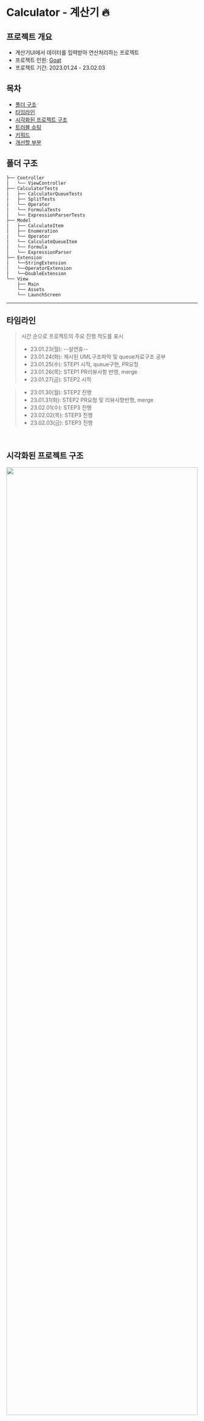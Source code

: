 # Calculator - 계산기 :fire:
## 프로젝트 개요
* 계산기UI에서 데이터를 입력받아 연산처리하는 프로젝트
* 프로젝트 인원: [Goat]()
* 프로젝트 기간: 2023.01.24 - 23.02.03

## 목차

- [폴더 구조](#폴더-구조)
- [타임라인](#타임라인)
- [시각화된 프로젝트 구조](#시각화된-프로젝트-구조)
- [트러블 슈팅](#트러블-슈팅)
- [키워드](#프로젝트를-통해-학습한-키워드)
- [개선할 부분](#개선할-부분)



## 폴더 구조

```
├── Controller
|   └── ViewController
├── CalculatorTests
|   ├── CalculatorQueueTests
|   ├── SplitTests
|   └── Operator
|   └── FormulaTests
|   └── ExpressionParserTests
├── Model
|   ├── CalculateItem
|   ├── Enumeration
|   └── Operator
|   └── CalculateQueueItem
|   └── Formula
|   └── ExpressionParser
├── Extension
|   └──StringExtension
|   └──OperatorExtension
|   └──DoubleExtension
└── View
    ├── Main
    └── Assets
    └── LaunchScreen

```

----
    
## 타임라인
> 시간 순으로 프로젝트의 주요 진행 척도를 표시
> - 23.01.23(월): --설연휴--
> - 23.01.24(화): 제시된 UML구조파악 및 queue자료구조 공부
> - 23.01.25(수): STEP1 시작, queue구현, PR요청
> - 23.01.26(목): STEP1 PR리뷰사항 반영, merge
> - 23.01.27(금): STEP2 시작

> - 23.01.30(월): STEP2 진행
> - 23.01.31(화): STEP2 PR요청 및 리뷰사항반형, merge
> - 23.02.01(수): STEP3 진행
> - 23.02.02(목): STEP3 진행
> - 23.02.03(금): STEP3 진행

<br/>

## 시각화된 프로젝트 구조

<img src="https://i.imgur.com/wmSlBt9.png" width="100%" height="80%"/>




<br/>


### 기능 설명
<img src="https://i.imgur.com/4pdqGIm.png" width="200" height="420"/>

* 계산기의 숫자(Operand)와 연산자(Operator)버튼을 눌러 계산을 실행합니다
* 연산값은 (숫자 + 연산자) 형식으로 상단 스택뷰에 스크롤뷰로 쌓이게 됩니다
* = 버튼은 입력된 값들을 모두 연산처리하며, = 버튼을 누르기전에는 연산을 실행하지 않습니다
    * AC 버튼은 모든 값들을 clear
    * CE 버튼은 현재 입력하는 숫자 or 연산결과(숫자)만 삭제합니다
    * +/- 버튼은 플러스,마이너스 부호만 변경합니다

<br/>

## 트러블 슈팅

#### 1. DoubleStack
* queue 구조에서 dequeue구현시 배열에서의 removeFirst()가 O(N)의 시간복잡도를 가지기 때문에 문제가 생긴다는 점을 발견했습니다
* 시간복잡도를 해결하는방법으로 여러 방법이 있었는데, 저는 stack을 두개 운영하면서 옮겨사용하는 방법으로 채택했습니다

```swift
var enqueueStack: [T] = []
var dequeueStack: [T] = []

mutating func dequeueItem() -> T? {
        if dequeueStack.isEmpty {
            dequeueStack = enqueueStack.reversed()
            enqueueStack.removeAll()
        }
            return dequeueStack.popLast()
    }
```
#### 2. extensin String - split(with: Character) 매서드 구현에서의 문제
* 제시된 UML을 해석해보면 split은 `Characte`타입인 `Operator`를 기준으로 `split()`하는 매서드이며, 
`componentsByOperators(from target: String) -> [String]`안에 들어와 String배열을 내보내는 구조인거같은데, 이 부분을 구현하는데 에러가 많았습니다.
    1. (문제) split은 기준을 두고 나눠진값을 배열로 반환한다 -> split한 결과를 빈배열에 담아서 append하려니 이중배열이 되는 문제가 생겼습니다.(
        * (해결) `curruentNumber[] += $0.split(someChracter: number.rawValue)` += 로 빈배열에 결과를 담는식으로 해결했습니다
        * (해결2) split을 담아내는 이중배열을 flatMap고차함수로 해결했습니다
```swift
 var resultNumber: [String] = [target]
        
        Operator.allCases.forEach { oper in
            resultNumber = resultNumber.map { $0.split(someChracter: oper.rawValue) }.flatMap {$0}
        }
```

<br/>

#### 3. split()으로 피연산자만 뽑아내는데 성공했지만, 음수/양수 변경하는 부분에서 고민
```swift
"1 + 3 x (-11) + 34 * 5" // split 적용했을 때
-> ["1", "3", "11", "34", "5"]
```
* (문제) 위와같은 경우의 `String`을 받아와 `split()`했을때 음수에 대한 `Operator` 역시 `split()`에서 걸러지므로 사라지는 경우가 생길 수 있다고 생각했습니다.
    * split()부분에서 시행착오가 많았어서 일단 넘어갔는데, 음수 양수 변환문제를 어떻게 해결할지 추후에 다시 생각해봐야할것 같습니다.
        * (해결) -오퍼레이터를 처리할때 화면에는 실제 음수(-)와 다르지만 유사한 형태의 캐릭터 이모티콘을 채택함으로써 Operator.Enum에 걸리지않도록 설정해 해결했습니다.

<br/>

#### 4. getInputtedNumber()

 `getInputtedNumber()` 라는 매서드를 통해 연결된 숫자 스트링을 출력해주고
 `buttonTapped`가 일어날때마다 매서드를 호출해 `currentNumnberOnField.text` 현재 숫자 표시 레이블에 넣어주는 식을 구현했었습니다. 아래와 같은 식으로 매서드 구현시 강제추출이 아니면 에러가 나서 
    * (해결)`전역변수를 사용하는 방법`으로 해결했습니다
  ```swift
currentNumberOnField.text! += getInputtedNumber(sender) //Error: need force Unrapping
 ```
 
 <br/>
 
 
 #### 5. scroll To Bottom 설정

```swift
  func setUpScrollView(){
            let bottomOffset = CGPoint(x: 0, y: self.scrollView.contentSize.height - self.scrollView.bounds.size.height)
            if(bottomOffset.y > 0) {
                self.scrollView.setContentOffset(bottomOffset, animated: true)
            }
        }
```
 * (문제) 스크롤뷰안에 스택뷰 구현시, 스택뷰가 지속적으로 쌓이지않고 한계를 보이는 현상이 있었습니다
* 이유를 알고보니 스크롤 아래쪽으로 스택뷰는 화면에 보이지 않을 뿐 계속 쌓이고있었고 ,
    * (해결) `setContentOffset(bottomOffset)` 키워드를 통해 스크롤 시작포인트가 bottom으로 향할 수 있게 설정함으로써 데이터가 쌓여올라가는 구조를 보이게끔 해결했습니다.

<br/>

#### 6. addStackView 스택뷰 추가시 오퍼레이터 분기처리

<img src="https://i.imgur.com/zqA5DmB.png" width="200" height="420"/>

* (문제) 화면에는 위와같이 [ 숫자 + (연산자+숫자) + (연산자+숫자) ] = [결과] 의 식으로 스택뷰에 숫자가 먼저 들어가야합니다.
* 스택뷰를 추가해주는 과정에서 스택뷰에 (연산자 + 숫자)가 아닌 숫자만 들어갈 수 있게 분기처리를 어떻게 할지 고민하다가. 전역변수 calcuateComponents 라는 전역변수를 하나 더 설정함으로써 해결할 수 있었습니다.
```swift=
var inputNumbers = "" 
var calcuateComponents = ""

if calcuateComponents == "" {
            calcuateComponents += inputNumbers
            addNewStackView(number: inputNumbers, oper: currentOper)
        } else {
            calcuateComponents += currentOper + inputNumbers
            addNewStackView(number: inputNumbers, oper: currentOper)
```

<br/>

### 프로젝트를 통해 학습한 키워드
- `class`, `struct`
- `forEach`, `flatMap`, `map`, `closure`
- `doubleStack`
- `split`, `split(whereSeparator: Bool)`, `split(maxSplits: Int)`,`components`
- `scrollView`, `stackView`, `addArrangedSubView`, `SetContentOffset(bottomOffset)`

### 개선할 부분

* 아직 STEP3를 완료하지못해서, `에러처리, AC, CE, +/-, = 버튼에 대한 구현이 더 필요합니다. 이 부분은 추가해서 수정해놓을 예정입니다`

